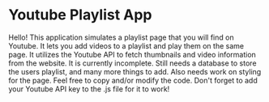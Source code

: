 # Youtube Playlist App

Hello! This application simulates a playlist page that you will find on Youtube. It lets you add videos to a playlist and play
them on the same page. It utilizes the Youtube API to fetch thumbnails and video information from the website. It is currently incomplete.
Still needs a database to store the users playlist, and many more things to add. Also needs work on styling for the page. Feel free to copy and/or modify the code.
Don't forget to add your Youtube API key to the .js file for it to work!
